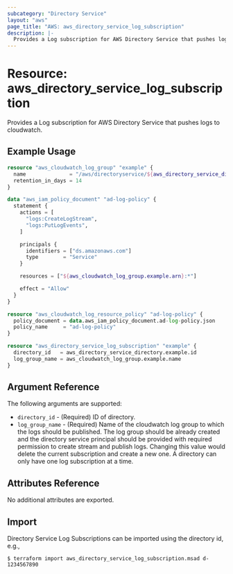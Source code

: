 ```yaml
---
subcategory: "Directory Service"
layout: "aws"
page_title: "AWS: aws_directory_service_log_subscription"
description: |-
  Provides a Log subscription for AWS Directory Service that pushes logs to cloudwatch.
---
```


# Resource: aws_directory_service_log_subscription

Provides a Log subscription for AWS Directory Service that pushes logs to cloudwatch.

## Example Usage

```terraform
resource "aws_cloudwatch_log_group" "example" {
  name              = "/aws/directoryservice/${aws_directory_service_directory.example.id}"
  retention_in_days = 14
}

data "aws_iam_policy_document" "ad-log-policy" {
  statement {
    actions = [
      "logs:CreateLogStream",
      "logs:PutLogEvents",
    ]

    principals {
      identifiers = ["ds.amazonaws.com"]
      type        = "Service"
    }

    resources = ["${aws_cloudwatch_log_group.example.arn}:*"]

    effect = "Allow"
  }
}

resource "aws_cloudwatch_log_resource_policy" "ad-log-policy" {
  policy_document = data.aws_iam_policy_document.ad-log-policy.json
  policy_name     = "ad-log-policy"
}

resource "aws_directory_service_log_subscription" "example" {
  directory_id   = aws_directory_service_directory.example.id
  log_group_name = aws_cloudwatch_log_group.example.name
}
```

## Argument Reference

The following arguments are supported:

* `directory_id` - (Required) ID of directory.
* `log_group_name` - (Required) Name of the cloudwatch log group to which the logs should be published. The log group should be already created and the directory service principal should be provided with required permission to create stream and publish logs. Changing this value would delete the current subscription and create a new one. A directory can only have one log subscription at a time.

## Attributes Reference

No additional attributes are exported.

## Import

Directory Service Log Subscriptions can be imported using the directory id, e.g.,

```
$ terraform import aws_directory_service_log_subscription.msad d-1234567890
```
